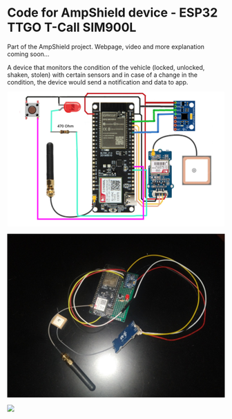 # Code for AmpShield device - ESP32 TTGO T-Call SIM900L

Part of the AmpShield  project. Webpage, video and more explanation coming soon...

A device that monitors the condition of the vehicle (locked, unlocked, shaken, stolen) with certain sensors and in case of a change in the condition, the device would send a notification and data to app.


![](Shema.jpg)

![](IMG_20210829_031534.jpg)

![](IMG_20210819_190707.jpg)


